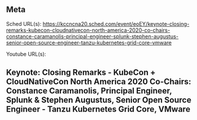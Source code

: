 ## Meta
Sched URL(s): https://kccncna20.sched.com/event/eoEY/keynote-closing-remarks-kubecon-cloudnativecon-north-america-2020-co-chairs-constance-caramanolis-principal-engineer-splunk-stephen-augustus-senior-open-source-engineer-tanzu-kubernetes-grid-core-vmware

Youtube URL(s):

## Keynote: Closing Remarks - KubeCon + CloudNativeCon North America 2020 Co-Chairs: Constance Caramanolis, Principal Engineer, Splunk & Stephen Augustus, Senior Open Source Engineer - Tanzu Kubernetes Grid Core, VMware


